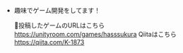 - 趣味でゲーム開発をしてます！

  👾投稿したゲームのURLはこちら
  https://unityroom.com/games/hasssukura
  </a>
  Qiitaはこちら
https://qiita.com/K-1873
<!---
K-1873/K-1873 is a ✨ special ✨ repository because its `README.md` (this file) appears on your GitHub profile.
You can click the Preview link to take a look at your changes.
--->
